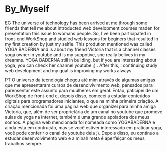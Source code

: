 # By_Myself
EG
The universe of technology has been arrived at me through some friends that tell me about introducted web development courses 
maden for presentation this issue to womans people.
So, I've been participated in front-end WorkShop and studied web lessons for beginers that resulted in my first creation by just 
my selfie. This prodution mentioned was called YOGA BADERNA and is about my friend Victoria that is a channel classes yoga owner in youtube
and is my suppotive, she really belives in my dreamns. YOGA BADERNA still in building, but if you are interesting about yoga, you
can check her channel youtube ;) . 
After this, I continuing study web development and my goal is improving my works always. 

PT
O universo da tecnologia chegou até mim através de algumas amigas que me apresentaram cursos de desenolvivimento web, pensados para parensentar este assunto para muulheres em geral. 
Então, paticipei de um WorkShop de front-end e, depois disso, comecei a estudar conteúdos digitais para programadores iniciantes, o que na minha primeira criação. A criação mencionada foi uma página web que organizei para minha amiga Victoria, que, além de ser proprietária de um canal no youtube que promove aulas de yoga na internet, também é uma grande apoiadora dos meus sonhos. A página web mencionada foi nomeada como YOGABADERNA e ainda está em contrução, mas se você estiver interessado em praticar yoga, você pode conferir o canal de youtube dela ;). 
Depois disso, eu continuo a estudar desenvolvimento web e a minah meta é aperfeiçar os meus trabalhos sempre. 


